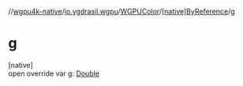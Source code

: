 //[wgpu4k-native](../../../../index.md)/[io.ygdrasil.wgpu](../../index.md)/[WGPUColor](../index.md)/[[native]ByReference](index.md)/[g](g.md)

# g

[native]\
open override var [g](g.md): [Double](https://kotlinlang.org/api/core/kotlin-stdlib/kotlin/-double/index.html)